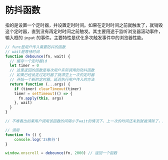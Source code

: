 # 防抖函数

指的是设置一个定时器，并设置定时时间。如果在定时时间之前就触发了，就销毁这个定时器，直到没有再定时时间之前触发。其主要用途于监听浏览器滚动事件，输入框的 `input` 的事件。主要特性是优化多次触发事件中的浏览器性能。

``` js
// func是用户传入需要防抖的函数
// wait是等待时间
function debounce(fn, wait) {
  // 缓存一个定时器id
  let timer = 0
  // 这里返回的函数是每次用户实际调用的防抖函数
  // 如果已经设定过定时器了就清空上一次的定时器
  // 开始一个新的定时器，延迟执行用户传入的方法
  return function (...args) {
    if (timer) clearTimeout(timer)
    timer = setTimeout(() => {
      fn.apply(this, args)
    }, wait)
  }
}

// 不难看出如果用户调用该函数的间隔小于wait的情况下，上一次的时间还未到就被清除了，并不会执行函数

// 调用
function fn () {
    console.log('2s执行')
}

window.onscroll = debounce(fn, 2000) // 返回一个函数

```